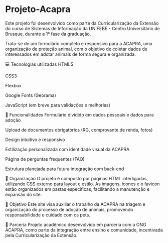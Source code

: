# Projeto-Acapra

Este projeto foi desenvolvido como parte da Curricularização da Extensão do curso de Sistemas de Informação da UNIFEBE - Centro Universitário de Brusque, durante a 1ª fase da graduação.

Trata-se de um formulário completo e responsivo para a ACAPRA, uma organização de proteção animal, com o objetivo de coletar dados de interessados em adotar animais de forma segura e organizada.

💻 Tecnologias utilizadas
HTML5

CSS3

Flexbox

Google Fonts (Georama)

JavaScript (em breve para validações e melhorias)

📌 Funcionalidades
Formulário dividido em dados pessoais e dados para adoção

Upload de documentos obrigatórios (RG, comprovante de renda, fotos)

Design intuitivo e responsivo

Estilização personalizada com identidade visual da ACAPRA

Página de perguntas frequentes (FAQ)

Estrutura planejada para futura integração com back-end

📂 Organização
O projeto é composto por páginas HTML interligadas, utilizando CSS externo para layout e estilo. As imagens, ícones e o favicon estão organizados em pastas específicas, facilitando a manutenção e expansão do site.

🎯 Objetivo
Este site visa auxiliar o trabalho da ACAPRA na triagem e organização do processo de adoção de animais, promovendo responsabilidade e cuidado com os pets.

🤝 Parceria
Projeto acadêmico desenvolvido em parceria com a ONG ACAPRA, como parte da integração entre ensino e comunidade, incentivada pela Curricularização da Extensão.